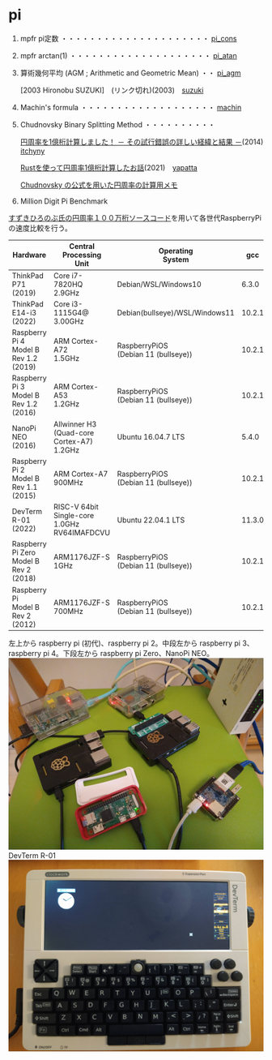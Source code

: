 # pi

1. mpfr pi定数 ・・・・・・・・・・・・・・・・・・・・・ [pi_cons](pi_cons)
2. mpfr arctan(1)  ・・・・・・・・・・・・・・・・・・・・ [pi_atan](pi_atan)
3. 算術幾何平均 (AGM ; Arithmetic and Geometric Mean) ・・ [pi_agm](pi_agm)

    [2003 Hironobu SUZUKI]　(リンク切れ)(2003)　[suzuki](suzuki)

4. Machin's formula  ・・・・・・・・・・・・・・・・・・・ [machin](machin)
5. Chudnovsky Binary Splitting Method ・・・・・・・・・・

    [円周率を1億桁計算しました！ － その試行錯誤の詳しい経緯と結果 －](https://itchyny.hatenablog.com/entry/20120304/1330870932)(2014)　[itchyny](itchyny)
    
    [Rustを使って円周率1億桁計算したお話](https://zenn.dev/uu/articles/48e2d4098b6aca)(2021)　[yapatta](yapatta)
    
    [Chudnovsky の公式を用いた円周率の計算用メモ](https://qiita.com/peria/items/c02ef9fc18fb0362fb89)

6. Million Digit Pi Benchmark

[すずきひろのぶ氏の円周率１００万桁ソースコード](suzuki)を用いて各世代RaspberryPiの速度比較を行う。

|Hardware|Central<br>Processing<br>Unit|Operating<br>System|gcc|gmp|time|
|---|---|---|---|---|---:|
|ThinkPad P71 (2019) |Core i7-7820HQ<br>2.9GHz|Debian/WSL/Windows10|6.3.0|6.2.1|  0.993s|
|ThinkPad E14-i3 (2022) |Core i3-1115G4@<br>3.00GHz|Debian(bullseye)/WSL/Windows11|10.2.1|6.2.1|  2.135s|
|Raspberry Pi 4<br>Model B Rev 1.2<br>(2019)|ARM Cortex-A72<br>1.5GHz|RaspberryPiOS<br>(Debian 11 (bullseye))|10.2.1|6.2.1|	4.875s|
|Raspberry Pi 3<br>Model B Rev 1.2<br>(2016)|ARM Cortex-A53<br>1.2GHz|RaspberryPiOS<br>(Debian 11 (bullseye))|10.2.1|6.2.1|13.826s|
|NanoPi NEO<br>(2016)|Allwinner H3<br>(Quad-core Cortex-A7)<br>1.2GHz|Ubuntu 16.04.7 LTS|5.4.0|6.2.1|21.383s|
|Raspberry Pi 2<br>Model B Rev 1.1<br>(2015)|ARM Cortex-A7<br>900MHz|RaspberryPiOS<br>(Debian 11 (bullseye))|10.2.1|6.2.1|21.798s|
|DevTerm R-01<br>(2022)|RISC-V 64bit Single-core<br>1.0GHz<br>RV64IMAFDCVU|Ubuntu 22.04.1 LTS|11.3.0|6.2.1|32.788s|
|Raspberry Pi Zero<br>Model B Rev 2<br>(2018)|ARM1176JZF-S<br>1GHz|RaspberryPiOS<br>(Debian 11 (bullseye))|10.2.1|6.2.1|33.960s|
|Raspberry Pi<br>Model B Rev 2<br>(2012)|ARM1176JZF-S<br>700MHz|RaspberryPiOS<br>(Debian 11 (bullseye))|10.2.1|6.2.1|48.573s|

左上から raspberry pi (初代)、raspberry pi 2。中段左から raspberry pi 3、raspberry pi 4。下段左から raspberry pi Zero、NanoPi NEO。
![raspberry-pi.jpg](raspberry-pi.jpg)
DevTerm R-01
![devterm-r01.jpg](devterm-r01.jpg)



